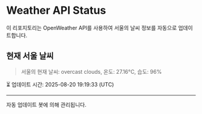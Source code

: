 
# Weather API Status

이 리포지토리는 OpenWeather API를 사용하여 서울의 날씨 정보를 자동으로 업데이트합니다.

## 현재 서울 날씨
> 서울의 현재 날씨: overcast clouds, 온도: 27.16°C, 습도: 96%

⏳ 업데이트 시간: 2025-08-20 19:19:33 (UTC)

---
자동 업데이트 봇에 의해 관리됩니다.
